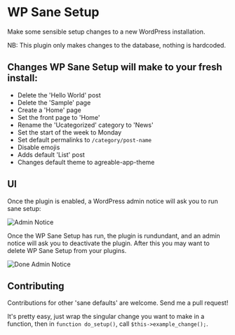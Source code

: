 # WP Sane Setup

Make some sensible setup changes to a new WordPress installation.

NB: This plugin only makes changes to the database, nothing is hardcoded.

## Changes WP Sane Setup will make to your fresh install:

 - Delete the 'Hello World' post
 - Delete the 'Sample' page
 - Create a 'Home' page
 - Set the front page to 'Home'
 - Rename the 'Ucategorized' category to 'News'
 - Set the start of the week to Monday
 - Set default permalinks to `/category/post-name`
 - Disable emojis
 - Adds default 'List' post
 - Changes default theme to agreable-app-theme

## UI

Once the plugin is enabled, a WordPress admin notice will ask you to run sane setup:

![Admin Notice](http://i.imgur.com/7WlNsJi.png)

Once the WP Sane Setup has run, the plugin is rundundant, and an admin notice will ask you to deactivate the plugin. After this you may want to delete WP Sane Setup from your plugins.

![Done Admin Notice](http://i.imgur.com/uIGky3u.png)

## Contributing

Contributions for other 'sane defaults' are welcome. Send me a pull request!

It's pretty easy, just wrap the singular change you want to make in a function, then in `function do_setup()`, call  `$this->example_change();`.
